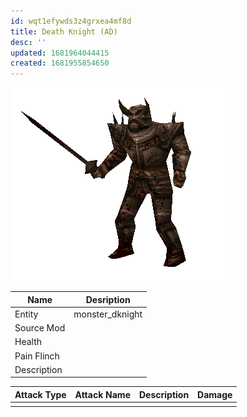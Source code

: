 ```yaml
---
id: wqt1efywds3z4grxea4mf8d
title: Death Knight (AD)
desc: ''
updated: 1681964044415
created: 1681955854650
---
```

![Monster Picture](assets/img/knight_death.png)

|Name  |Desription|
|------|-------------|
|Entity|monster_dknight|
|Source Mod||
|Health||
|Pain Flinch||
|Description||

|Attack Type|Attack Name|Description|Damage|
|-----------|-----------|-----------|------|
||||